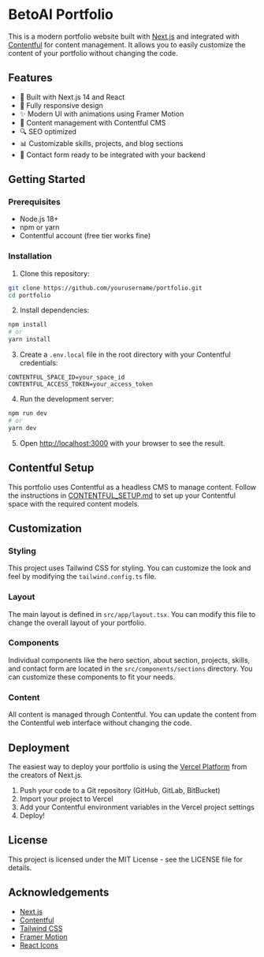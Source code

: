 # BetoAI Portfolio

This is a modern portfolio website built with [Next.js](https://nextjs.org) and integrated with [Contentful](https://www.contentful.com/) for content management. It allows you to easily customize the content of your portfolio without changing the code.

## Features

- 🚀 Built with Next.js 14 and React
- 📱 Fully responsive design
- ✨ Modern UI with animations using Framer Motion
- 📝 Content management with Contentful CMS
- 🔍 SEO optimized
- 📊 Customizable skills, projects, and blog sections
- 📧 Contact form ready to be integrated with your backend

## Getting Started

### Prerequisites

- Node.js 18+ 
- npm or yarn
- Contentful account (free tier works fine)

### Installation

1. Clone this repository:
```bash
git clone https://github.com/yourusername/portfolio.git
cd portfolio
```

2. Install dependencies:
```bash
npm install
# or
yarn install
```

3. Create a `.env.local` file in the root directory with your Contentful credentials:
```
CONTENTFUL_SPACE_ID=your_space_id
CONTENTFUL_ACCESS_TOKEN=your_access_token
```

4. Run the development server:
```bash
npm run dev
# or
yarn dev
```

5. Open [http://localhost:3000](http://localhost:3000) with your browser to see the result.

## Contentful Setup

This portfolio uses Contentful as a headless CMS to manage content. Follow the instructions in [CONTENTFUL_SETUP.md](CONTENTFUL_SETUP.md) to set up your Contentful space with the required content models.

## Customization

### Styling
This project uses Tailwind CSS for styling. You can customize the look and feel by modifying the `tailwind.config.ts` file.

### Layout
The main layout is defined in `src/app/layout.tsx`. You can modify this file to change the overall layout of your portfolio.

### Components
Individual components like the hero section, about section, projects, skills, and contact form are located in the `src/components/sections` directory. You can customize these components to fit your needs.

### Content
All content is managed through Contentful. You can update the content from the Contentful web interface without changing the code.

## Deployment

The easiest way to deploy your portfolio is using the [Vercel Platform](https://vercel.com/new) from the creators of Next.js.

1. Push your code to a Git repository (GitHub, GitLab, BitBucket)
2. Import your project to Vercel
3. Add your Contentful environment variables in the Vercel project settings
4. Deploy!

## License

This project is licensed under the MIT License - see the LICENSE file for details.

## Acknowledgements

- [Next.js](https://nextjs.org/)
- [Contentful](https://www.contentful.com/)
- [Tailwind CSS](https://tailwindcss.com/)
- [Framer Motion](https://www.framer.com/motion/)
- [React Icons](https://react-icons.github.io/react-icons/)
